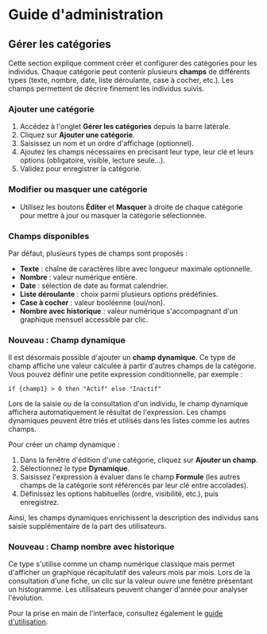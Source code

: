 # Guide d'administration

## Gérer les catégories

Cette section explique comment créer et configurer des catégories pour les individus. Chaque catégorie peut contenir plusieurs **champs** de différents types (texte, nombre, date, liste déroulante, case à cocher, etc.). Les champs permettent de décrire finement les individus suivis.

### Ajouter une catégorie

1. Accédez à l'onglet **Gérer les catégories** depuis la barre latérale.
2. Cliquez sur **Ajouter une catégorie**.
3. Saisissez un nom et un ordre d'affichage (optionnel).
4. Ajoutez les champs nécessaires en précisant leur type, leur clé et leurs options (obligatoire, visible, lecture seule...).
5. Validez pour enregistrer la catégorie.

### Modifier ou masquer une catégorie

- Utilisez les boutons **Éditer** et **Masquer** à droite de chaque catégorie pour mettre à jour ou masquer la catégorie sélectionnée.

### Champs disponibles

Par défaut, plusieurs types de champs sont proposés :

- **Texte** : chaîne de caractères libre avec longueur maximale optionnelle.
- **Nombre** : valeur numérique entière.
- **Date** : sélection de date au format calendrier.
- **Liste déroulante** : choix parmi plusieurs options prédéfinies.
- **Case à cocher** : valeur booléenne (oui/non).
- **Nombre avec historique** : valeur numérique s'accompagnant d'un graphique mensuel accessible par clic.

### Nouveau : Champ dynamique

Il est désormais possible d'ajouter un **champ dynamique**. Ce type de champ affiche une valeur calculée à partir d'autres champs de la catégorie. Vous pouvez définir une petite expression conditionnelle, par exemple :

```
if {champ1} > 0 then "Actif" else "Inactif"
```

Lors de la saisie ou de la consultation d'un individu, le champ dynamique affichera automatiquement le résultat de l'expression. Les champs dynamiques peuvent être triés et utilisés dans les listes comme les autres champs.

Pour créer un champ dynamique :

1. Dans la fenêtre d'édition d'une catégorie, cliquez sur **Ajouter un champ**.
2. Sélectionnez le type **Dynamique**.
3. Saisissez l'expression à évaluer dans le champ **Formule** (les autres champs de la catégorie sont référencés par leur clé entre accolades).
4. Définissez les options habituelles (ordre, visibilité, etc.), puis enregistrez.

Ainsi, les champs dynamiques enrichissent la description des individus sans saisie supplémentaire de la part des utilisateurs.

### Nouveau : Champ nombre avec historique

Ce type s'utilise comme un champ numérique classique mais permet d'afficher un graphique récapitulatif des valeurs mois par mois. Lors de la consultation d'une fiche, un clic sur la valeur ouvre une fenêtre présentant un histogramme. Les utilisateurs peuvent changer d'année pour analyser l'évolution.

Pour la prise en main de l'interface, consultez également le [guide d'utilisation](guide-utilisation.md).
